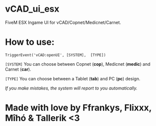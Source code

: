 # vCAD_ui_esx
FiveM ESX Ingame UI for vCAD/Copnet/Medicnet/Carnet.

# How to use:
```
TriggerEvent('vCAD:openUI', [SYSTEM],  [TYPE])
```

`[SYSTEM]` You can choose between Copnet (**cop**), Medicnet (**medic**) and Carnet (**car**).

`[TYPE]` You can choose between a Tablet (**tab**) and PC (**pc**) design.

*If you make mistakes, the system will report to you automatically.*

# Made with love by Ffrankys, Flixxx, Mîhó & Tallerik <3
